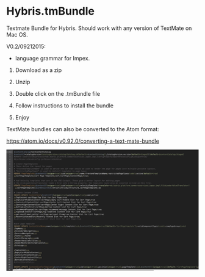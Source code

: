 # Hybris.tmBundle
Textmate Bundle for Hybris. Should work with any version of TextMate on Mac OS.

V0.2/09212015:
- language grammar for Impex.

1) Download as a zip

2) Unzip

3) Double click on the .tmBundle file 

4) Follow instructions to install the bundle

5) Enjoy

TextMate bundles can also be converted to the Atom format:

https://atom.io/docs/v0.92.0/converting-a-text-mate-bundle

![alt tag](https://github.com/erikwennerberg/Hybris.tmBundle/blob/master/Hybris.tmBundle.png)
